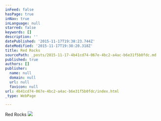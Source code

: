 ```yaml
---
inFeed: false
hasPage: true
inNav: true
inLanguage: null
starred: false
keywords: []
description: ''
datePublished: '2015-11-17T19:38:23.744Z'
dateModified: '2015-11-17T19:38:20.318Z'
title: Red Rocks
sourcePath: _posts/2015-11-17-4b41cd74-067e-4bc2-a4ac-b6e31f5b0fdc.md
published: true
authors: []
publisher:
  name: null
  domain: null
  url: null
  favicon: null
url: 4b41cd74-067e-4bc2-a4ac-b6e31f5b0fdc/index.html
_type: WebPage

---
```

Red Rocks
![](https://the-grid-user-content.s3-us-west-2.amazonaws.com/37b53f0c-c7ab-4391-b57c-a3b1b299aac4.jpg)